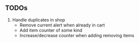## TODOs

1. Handle duplicates in shop
    - Remove current alert when already in cart
    - Add item counter of some kind
    - Increase/decrease counter when adding removing items